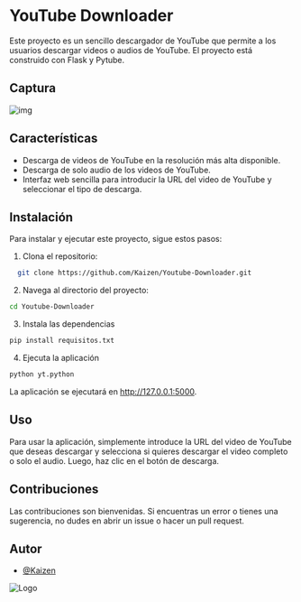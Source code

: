 
# YouTube Downloader

Este proyecto es un sencillo descargador de YouTube que permite a los usuarios descargar videos o audios de YouTube. El proyecto está construido con Flask y Pytube.


## Captura

![img](https://i.imgur.com/vwr9ZbM.png[/img])
## Características

- Descarga de videos de YouTube en la resolución más alta disponible.
- Descarga de solo audio de los videos de YouTube.
- Interfaz web sencilla para introducir la URL del video de YouTube y seleccionar el tipo de descarga.



## Instalación

Para instalar y ejecutar este proyecto, sigue estos pasos:

1. Clona el repositorio:

```bash
  git clone https://github.com/Kaizen/Youtube-Downloader.git
```

2. Navega al directorio del proyecto:

```bash
cd Youtube-Downloader
```

3. Instala las dependencias
```bash
pip install requisitos.txt
```

4. Ejecuta la aplicación
```bash
python yt.python
```

La aplicación se ejecutará en http://127.0.0.1:5000.
## Uso

Para usar la aplicación, simplemente introduce la URL del video de YouTube que deseas descargar y selecciona si quieres descargar el video completo o solo el audio. Luego, haz clic en el botón de descarga.
## Contribuciones

Las contribuciones son bienvenidas. Si encuentras un error o tienes una sugerencia, no dudes en abrir un issue o hacer un pull request.


## Autor

- [@Kaizen](https://github.com/LuizXR17)


![Logo](https://i.imgur.com/BtDH18Q.png[/img])

